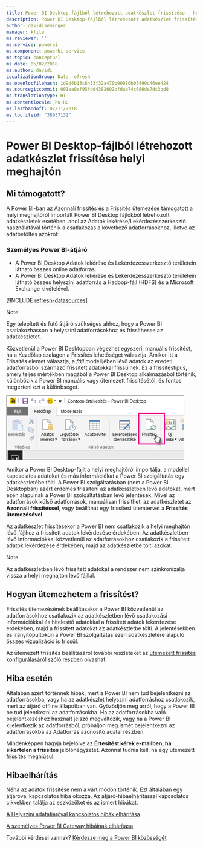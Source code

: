 ```yaml
---
title: Power BI Desktop-fájlból létrehozott adatkészlet frissítése – helyi
description: Power BI Desktop-fájlból létrehozott adatkészlet frissítése helyi meghajtón
author: davidiseminger
manager: kfile
ms.reviewer: ''
ms.service: powerbi
ms.component: powerbi-service
ms.topic: conceptual
ms.date: 05/02/2018
ms.author: davidi
LocalizationGroup: Data refresh
ms.openlocfilehash: 1d9d4b13c6453f32a470b90980b03490d46ee424
ms.sourcegitcommit: 001ea0ef95fdd4382602bfdae74c686de7dc3bd8
ms.translationtype: HT
ms.contentlocale: hu-HU
ms.lasthandoff: 07/11/2018
ms.locfileid: "38937132"
---
```

# <a name="refresh-a-dataset-created-from-a-power-bi-desktop-file-on-a-local-drive"></a>Power BI Desktop-fájlból létrehozott adatkészlet frissítése helyi meghajtón
## <a name="whats-supported"></a>Mi támogatott?
A Power BI-ban az Azonnali frissítés és a Frissítés ütemezése támogatott a helyi meghajtóról importált Power BI Desktop fájlokból létrehozott adatkészletek esetében, ahol az Adatok lekérése/Lekérdezésszerkesztő használatával történik a csatlakozás a következő adatforrásokhoz, illetve az adatbetöltés azokról:

### <a name="power-bi-gateway---personal"></a>Személyes Power BI-átjáró
* A Power BI Desktop Adatok lekérése és Lekérdezésszerkesztő területein látható összes online adatforrás.
* A Power BI Desktop Adatok lekérése és Lekérdezésszerkesztő területein látható összes helyszíni adatforrás a Hadoop-fájl (HDFS) és a Microsoft Exchange kivételével.

<!-- Refresh Data sources-->
[!INCLUDE [refresh-datasources](./includes/refresh-datasources.md)]

> [!NOTE]
> Egy telepített és futó átjáró szükséges ahhoz, hogy a Power BI csatlakozhasson a helyszíni adatforrásokhoz és frissíthesse az adatkészletet.
> 
> 

Közvetlenül a Power BI Desktopban végezhet egyszeri, manuális frissítést, ha a Kezdőlap szalagon a Frissítés lehetőséget választja. Amikor itt a Frissítés elemet választja, a *fájl* modelljében lévő adatok az eredeti adatforrásból származó frissített adatokkal frissülnek. Ez a frissítéstípus, amely teljes mértékben magából a Power BI Desktop alkalmazásból történik, különbözik a Power BI manuális vagy ütemezett frissítésétől, és fontos megérteni ezt a különbséget.

![](media/refresh-desktop-file-local-drive/pbix-refresh.png)

Amikor a Power BI Desktop-fájlt a helyi meghajtóról importálja, a modellel kapcsolatos adatokat és más információkat a Power BI szolgáltatás egy adatkészletébe tölti. A Power BI szolgáltatásban (nem a Power BI Desktopban) azért érdemes frissíteni az adatkészletben lévő adatokat, mert ezen alapulnak a Power BI szolgáltatásban lévő jelentések. Mivel az adatforrások külső adatforrások, manuálisan frissítheti az adatkészletet az **Azonnali frissítéssel**, vagy beállíthat egy frissítési ütemtervet a **Frissítés ütemezésével**.

Az adatkészlet frissítésekor a Power BI nem csatlakozik a helyi meghajtón lévő fájlhoz a frissített adatok lekérdezése érdekében. Az adatkészletben lévő információkkal közvetlenül az adatforrásokhoz csatlakozik a frissített adatok lekérdezése érdekében, majd az adatkészletbe tölti azokat.

> [!NOTE]
> Az adatkészletben lévő frissített adatokat a rendszer nem szinkronizálja vissza a helyi meghajtón lévő fájllal.
> 
> 

## <a name="how-do-i-schedule-refresh"></a>Hogyan ütemezhetem a frissítést?
Frissítés ütemezésének beállításakor a Power BI közvetlenül az adatforrásokhoz csatlakozik az adatkészletben lévő csatlakozási információkkal és hitelesítő adatokkal a frissített adatok lekérdezése érdekében, majd a frissített adatokat az adatkészletbe tölti. A jelentésekben és irányítópultokon a Power BI szolgáltatás ezen adatkészletére alapuló összes vizualizáció is frissül.

Az ütemezett frissítés beállításáról további részleteket az [ütemezett frissítés konfigurálásáról szóló részben](refresh-scheduled-refresh.md) olvashat.

## <a name="when-things-go-wrong"></a>Hiba esetén
Általában azért történnek hibák, mert a Power BI nem tud bejelentkezni az adatforrásokba, vagy ha az adatkészlet helyszíni adatforráshoz csatlakozik, mert az átjáró offline állapotban van. Győződjön meg arról, hogy a Power BI be tud jelentkezni az adatforrásokba. Ha az adatforrásokba való bejelentkezéshez használt jelszó megváltozik, vagy ha a Power BI kijelentkezik az adatforrásból, próbáljon meg ismét bejelentkezni az adatforrásokba az Adatforrás azonosító adatai részben.

Mindenképpen hagyja bejelölve az **Értesítést kérek e-mailben, ha sikertelen a frissítés** jelölőnégyzetet. Azonnal tudnia kell, ha egy ütemezett frissítés meghiúsul.

## <a name="troubleshooting"></a>Hibaelhárítás
Néha az adatok frissítése nem a várt módon történik. Ezt általában egy átjáróval kapcsolatos hiba okozza. Az átjáró-hibaelhárítással kapcsolatos cikkekben találja az eszközöket és az ismert hibákat.

[A Helyszíni adatátjáróval kapcsolatos hibák elhárítása](service-gateway-onprem-tshoot.md)

[A személyes Power BI Gateway hibáinak elhárítása](service-admin-troubleshooting-power-bi-personal-gateway.md)

További kérdései vannak? [Kérdezze meg a Power BI közösségét](http://community.powerbi.com/)

